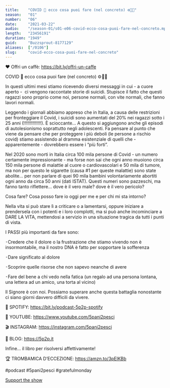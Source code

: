 ```yaml
---
title:    "COVID 🤒 ecco cosa puoi fare (nel concreto) ⚙️🔑🙌"
season:   "01"
number:   "06"
date:     "2021-03-22"
audio:    "/season-01/s01-e06-covid-ecco-cosa-puoi-fare-nel-concreto.mp3"
length:   "23456191"
duration: "1949"
guid:     "Buzzsprout-8177129"
aliases:  ["/0106"]
slug:     "covid-ecco-cosa-puoi-fare-nel-concreto"
---
```

❤️ Offri un caffè: https://bit.ly/offri-un-caffe

COVID 🤒 ecco cosa puoi fare (nel concreto) ⚙️🔑🙌

In questi ultimi mesi stiamo ricevendo diversi messaggi in cui - a cuore aperto -  ci vengono raccontate storie di suicidi. Stupisce il fatto che questi ragazzi sono proprio come noi, persone normali, con vite normali, che fanno lavori normali.

Leggendo i giornali abbiamo appreso che in Italia, a causa delle restrizioni per fronteggiare il Covid, i suicidi sono aumentati del 20% nei ragazzi sotto i 25 anni (!!!!!!!!!!!!!!). È scioccante... A questo si aggiungono anche gli episodi di autolesionismo soprattutto negli adolescenti. Fa pensare al punto che viene da pensare che per proteggere i più deboli (le persone a rischio covid) stiamo assistendo al dramma esistenziale di quelli che - apparentemente - dovrebbero essere i “più forti”.

Nel 2020 sono morti in Italia circa 100 mila persone di Covid - un numero certamente impressionante - ma forse non sai che ogni anno muoiono circa 150 mila persone di malattie al cuore o cardiovascolari e 50 mila di tumore, ma non per questo le sigarette (causa #1 per queste malattie) sono state abolite... per non parlare di quei 90 mila bambini volontariamente abortiti ogni anno da circa 50 anni (dati ISTAT). Questi numeri sono pazzeschi, ma fanno tanto riflettere... dove è il vero male? dove è il vero pericolo?

Cosa fare? Cosa posso fare io oggi per me e per chi mi sta intorno?

Nella vita si può stare lì a criticare o a lamentarsi, oppure iniziare a prendersela con i potenti e i loro complotti, ma si può anche incominciare a DARE LA VITA, mettendosi a servizio in una situazione tragica da tutti i punti di vista.

I PASSI più importanti da fare sono:

⁃Credere che il dolore o la frustrazione che stiamo vivendo non è insormontabile, ma il nostro DNA è fatto per sopportare la sofferenza

⁃Dare significato al dolore

⁃Scoprire quelle risorse che non sapevo neanche di avere

⁃Fare del bene a chi vedo nella fatica (un regalo ad una persona lontana, una lettera ad un amico, una torta al vicino)

Il Signore è con noi. Possiamo superare anche questa battaglia nonostante ci siano giorni davvero difficili da vivere.

👾 SPOTIFY: https://bit.ly/podcast-5p2p-spotify

🔴 YOUTUBE: https://www.youtube.com/5pani2pesci

🎬 INSTAGRAM: https://instagram.com/5pani2pesci

🦄 BLOG: https://5p2p.it

Infine... il libro per risolversi affettivamente!

🏆 TROMBAMICA D’ECCEZIONE: https://amzn.to/3pElKBb

#podcast #5pani2pesci #gratefulmonday

[Support the show](https://bit.ly/offri-un-caffe)
                